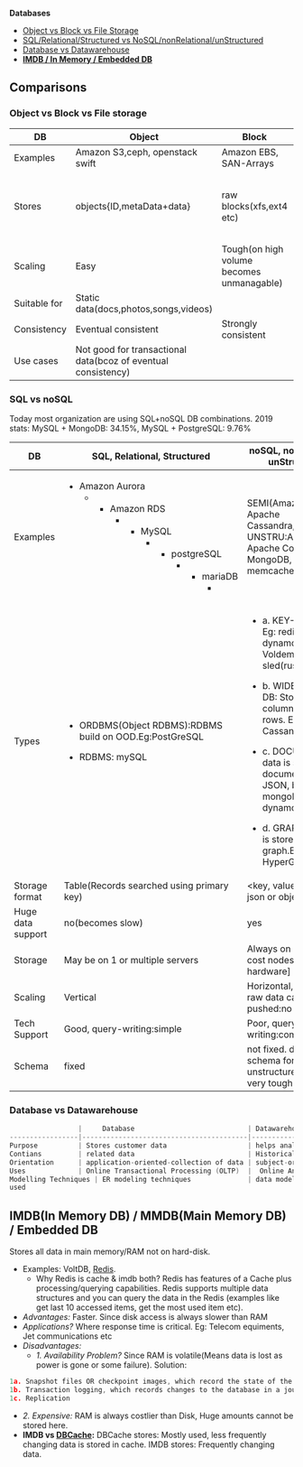 **Databases**
- [Object vs Block vs File Storage](#obf)
- [SQL/Relational/Structured vs NoSQL/nonRelational/unStructured](#sn)
- [Database vs Datawarehouse](#dd)
- **[IMDB / In Memory / Embedded DB](#i)**


## Comparisons
<a name=obf></a>
### Object vs Block vs File storage

|DB | Object | Block | File |
|---|---|---|---|
|Examples | Amazon S3,ceph, openstack swift    | Amazon EBS, SAN-Arrays   |  Amazon EFS |
|Stores |objects{ID,metaData+data}| raw blocks(xfs,ext4 etc) | data in file, with limited meta-data |
|Scaling | Easy | Tough(on high volume becomes unmanagable) | |
|Suitable for |Static data(docs,photos,songs,videos) | | |
|Consistency | Eventual consistent | Strongly consistent| |
|Use cases | Not good for transactional data(bcoz of eventual consistency)| | |


<a name=sn></a>
### SQL vs noSQL
Today most organization are using SQL+noSQL DB combinations. 2019 stats:   MySQL + MongoDB: 34.15%,  MySQL + PostgreSQL: 9.76%

|DB| SQL, Relational, Structured | noSQL, nonRelational, unStructured |
|---|---|---|
|Examples |<ul><li>Amazon Aurora<ul><li> <ul><li>Amazon RDS<ul><li> <ul><li>MySQL<ul><li> <ul><li>postgreSQL<ul><li> <ul><li>mariaDB<ul><li>| SEMI(Amazon S3, Apache Cassandra,dynamoDB), UNSTRU:Amazon S3, Apache CouchDB, MongoDB, redis, memcached|
|Types |<ul><li>ORDBMS(Object RDBMS):RDBMS build on OOD.Eg:PostGreSQL</li></ul> <ul><li>RDBMS: mySQL</li></ul> |<ul><li> a. KEY-VALUE DB Eg: redis, dynamoDB, Voldemort, sled(rust)</li></ul> <ul><li>b. WIDE-COLUMN DB: Stores data as columns instead of rows. Eg: Cassandra, HBase</li></ul> <ul><li>c. DOCUMENT DB: data is stored in documents(XML, JSON, binary) Eg: mongoDB, dynamoDB.</li></ul> <ul><li>d. GRAPH DB: Data is stored in form of graph.Eg: Neo4J, HyperGraphDB</li></ul>| 
|Storage format | Table(Records searched using primary key) | <key, value> or xml or json or objects |
|Huge data support | no(becomes slow) | yes |
|Storage | May be on 1 or multiple servers | Always on multiple low cost nodes[commodity hardware] |
|Scaling | Vertical | Horizontal, cheaper, raw data can be pushed:no schema, pro |
|Tech Support | Good, query-writing:simple | Poor, query-writing:complex |
|Schema | fixed | not fixed. defining schema for unstructured data is very tough |

<a name=dd></a>
### Database vs Datawarehouse
```c
                 |     Database                            | Datawarehouse
-----------------|-----------------------------------------|-------------------
Purpose          | Stores customer data                    | helps analyze data
Contians         | related data                            | Historical & commutative data
Orientation      | application-oriented-collection of data | subject-oriented collection of data
Uses             | Online Transactional Processing (OLTP)  |  Online Analytical Processing (OLAP)
Modelling Techniques | ER modeling techniques              | data modeling
used 
```

<a name=i></a>
## IMDB(In Memory DB) / MMDB(Main Memory DB) / Embedded DB
Stores all data in main memory/RAM not on hard-disk. 
- Examples: VoltDB, [Redis](/System-Design/Concepts/Cache).
  - Why Redis is cache & imdb both? Redis has features of a Cache plus processing/querying capabilities. Redis supports multiple data structures and you can query the data in the Redis (examples like get last 10 accessed items, get the most used item etc).
- *Advantages:* Faster. Since disk access is always slower than RAM
- *Applications?* Where response time is critical. Eg: Telecom equiments, Jet communications etc
- *Disadvantages:* 
  - _1. Availability Problem?_ Since RAM is volatile(Means data is lost as power is gone or some failure). Solution:
```c
1a. Snapshot files OR checkpoint images, which record the state of the database at a given moment in time.
1b. Transaction logging, which records changes to the database in a journal file
1c. Replication
```
  - _2. Expensive:_ RAM is always costlier than Disk, Huge amounts cannot be stored here.
- **IMDB vs [DBCache](/System-Design/Concepts/Cache):** DBCache stores: Mostly used, less frequently changing data is stored in cache. IMDB stores: Frequently changing data.

